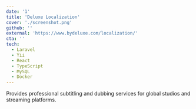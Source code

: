 ```yaml
---
date: '1'
title: 'Deluxe Localization'
cover: './screenshot.png'
github: ''
external: 'https://www.bydeluxe.com/localization/'
cta: ''
tech:
  - Laravel
  - Yii
  - React
  - TypeScript
  - MySQL
  - Docker
---
```


Provides professional subtitling and dubbing services for global studios and streaming platforms.
